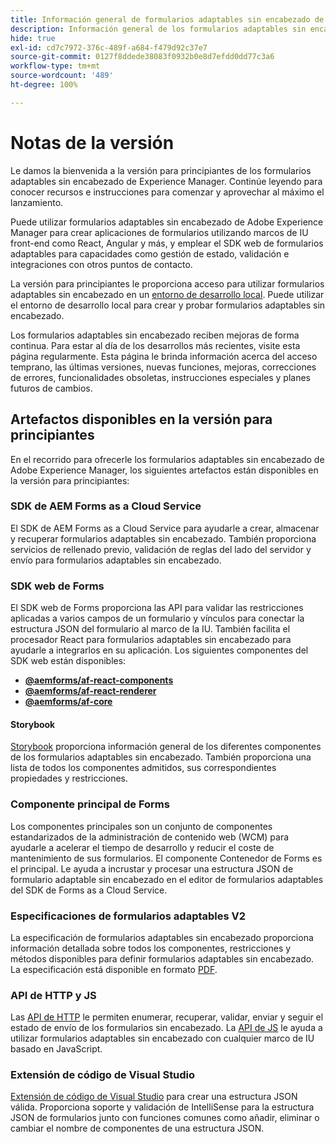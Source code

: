 ```yaml
---
title: Información general de formularios adaptables sin encabezado de AEM
description: Información general de los formularios adaptables sin encabezado de AEM.
hide: true
exl-id: cd7c7972-376c-489f-a684-f479d92c37e7
source-git-commit: 0127f8ddede38083f0932b0e8d7efdd0dd77c3a6
workflow-type: tm+mt
source-wordcount: '489'
ht-degree: 100%

---
```



# Notas de la versión

Le damos la bienvenida a la versión para principiantes de los formularios adaptables sin encabezado de Experience Manager. Continúe leyendo para conocer recursos e instrucciones para comenzar y aprovechar al máximo el lanzamiento.

Puede utilizar formularios adaptables sin encabezado de Adobe Experience Manager para crear aplicaciones de formularios utilizando marcos de IU front-end como React, Angular y más, y emplear el SDK web de formularios adaptables para capacidades como gestión de estado, validación e integraciones con otros puntos de contacto.

La versión para principiantes le proporciona acceso para utilizar formularios adaptables sin encabezado en un [entorno de desarrollo local](setup-development-environment.md). Puede utilizar el entorno de desarrollo local para crear y probar formularios adaptables sin encabezado.

Los formularios adaptables sin encabezado reciben mejoras de forma continua. Para estar al día de los desarrollos más recientes, visite esta página regularmente. Esta página le brinda información acerca del acceso temprano, las últimas versiones, nuevas funciones, mejoras, correcciones de errores, funcionalidades obsoletas, instrucciones especiales y planes futuros de cambios.

<!-- 

## July 2022 (v0.22.1)

### New features

* Introduced the `validateFormData` API. It validates all the components against the rules and constraints an returns the list of errors. The validation takes place on the server.
* Introduced the `FormLoad` event.
* Introduced the `importData` and `exportData`.
* You can now dynamically add or remove items, that expect unqiue values, from a repeatable panel. You can use the `minItems` and `maxitems` constraint to set limit of item.
* You can now use constraint to set maximum file upload size, accepted file types, minimum files, and maximum files to upload.

### Improvements and bug fixes

* The service was executing some event handlers twice. The issue is fixed.
* Fixing Data Generation with different values of dataRef, name and type.

<!-- ### React Renderer component -->

## Artefactos disponibles en la versión para principiantes

En el recorrido para ofrecerle los formularios adaptables sin encabezado de Adobe Experience Manager, los siguientes artefactos están disponibles en la versión para principiantes:

### SDK de AEM Forms as a Cloud Service

El SDK de AEM Forms as a Cloud Service para ayudarle a crear, almacenar y recuperar formularios adaptables sin encabezado. También proporciona servicios de rellenado previo, validación de reglas del lado del servidor y envío para formularios adaptables sin encabezado.

### SDK web de Forms

El SDK web de Forms proporciona las API para validar las restricciones aplicadas a varios campos de un formulario y vínculos para conectar la estructura JSON del formulario al marco de la IU. También facilita el procesador React para formularios adaptables sin encabezado para ayudarle a integrarlos en su aplicación. Los siguientes componentes del SDK web están disponibles:

* **[@aemforms/af-react-components](https://www.npmjs.com/package/@aemforms/af-react-components)**
* **[@aemforms/af-react-renderer](https://www.npmjs.com/package/@aemforms/af-react-renderer)**
* **[@aemforms/af-core](https://www.npmjs.com/package/@aemforms/af-core)**

<!-- npm i --save @aemforms/af-react-components @aemforms/af-react-renderer @aemforms/af-core -->

#### Storybook

[Storybook](https://opensource.adobe.com/aem-forms-af-runtime/storybook/) proporciona información general de los diferentes componentes de los formularios adaptables sin encabezado. También proporciona una lista de todos los componentes admitidos, sus correspondientes propiedades y restricciones.

### Componente principal de Forms

<!-- Forms components are the structural elements that constitute the content of the form being authored. These components provide various form fields and ability to customize those fields. -->

Los componentes principales son un conjunto de componentes estandarizados de la administración de contenido web (WCM) para ayudarle a acelerar el tiempo de desarrollo y reducir el coste de mantenimiento de sus formularios. El componente Contenedor de Forms es el principal. Le ayuda a incrustar y procesar una estructura JSON de formulario adaptable sin encabezado en el editor de formularios adaptables del SDK de Forms as a Cloud Service.

### Especificaciones de formularios adaptables V2

La especificación de formularios adaptables sin encabezado proporciona información detallada sobre todos los componentes, restricciones y métodos disponibles para definir formularios adaptables sin encabezado. La especificación está disponible en formato [PDF](/help/assets/Headless-Adaptive-Form-Specification.pdf).

### API de HTTP y JS

Las [API de HTTP](https://opensource.adobe.com/aem-forms-af-runtime/api/) le permiten enumerar, recuperar, validar, enviar y seguir el estado de envío de los formularios sin encabezado. La [API de JS](https://opensource.adobe.com/aem-forms-af-runtime/jsdocs/) le ayuda a utilizar formularios adaptables sin encabezado con cualquier marco de IU basado en JavaScript.

### Extensión de código de Visual Studio

[Extensión de código de Visual Studio](visual-studio-code-extension-for-headless-adaptive-forms.md) para crear una estructura JSON válida. Proporciona soporte y validación de IntelliSense para la estructura JSON de formularios junto con funciones comunes como añadir, eliminar o cambiar el nombre de componentes de una estructura JSON.

<!-- ## What's next

The following features would be available in upcoming releases:

* HTTP APIs to invoke a business logic.
* Server-side capabilities (Prefill, server-side validation, generating Document of Record (DoR), Submitting to a Form Data Model or using Form Data Models for creating rules, and more).
* Continuous improvements to specifications and Headless adaptive form runtime.
* Use  Adaptive Forms editor for easier management and authoring Headless adaptive forms.
-->